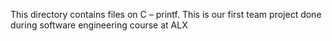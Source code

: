 This directory contains files on C – printf.
This is our first team project done during software engineering course at ALX
